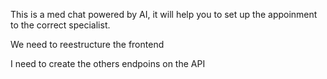 This is a med chat powered by AI, it will help you to set up the appoinment to the correct specialist.

We need to reestructure the frontend

I need to create the others endpoins on the API
